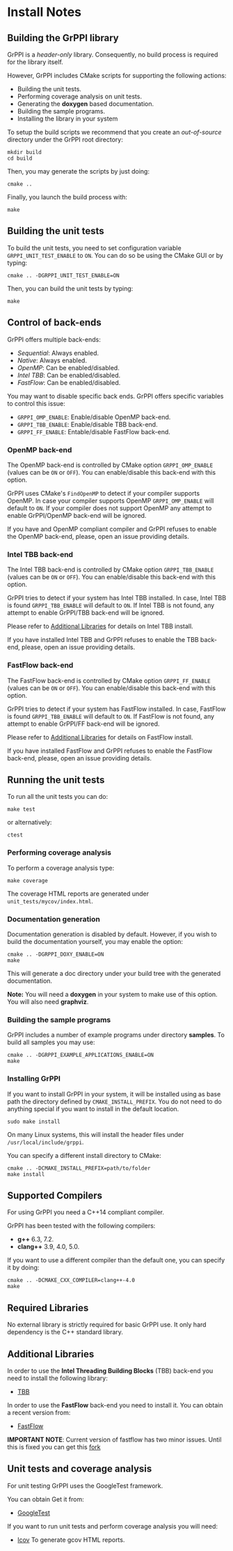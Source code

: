 # Install Notes

## Building the GrPPI library

GrPPI is a *header-only* library. Consequently, no build process is required for
the library itself.

However, GrPPI includes CMake scripts for supporting the following actions:

* Building the unit tests.
* Performing coverage analysis on unit tests.
* Generating the **doxygen** based documentation.
* Building the sample programs.
* Installing the library in your system

To setup the build scripts we recommend that you create an *out-of-source*
directory under the GrPPI root directory:

~~~
mkdir build
cd build
~~~

Then, you may generate the scripts by just doing:

~~~
cmake ..
~~~

Finally, you launch the build process with:

~~~
make
~~~

## Building the unit tests

To build the unit tests, you need to set configuration variable
`GRPPI_UNIT_TEST_ENABLE` to `ON`. You can do so be using the CMake GUI or by
typing:

~~~
cmake .. -DGRPPI_UNIT_TEST_ENABLE=ON
~~~

Then, you can build the unit tests by typing:

~~~
make
~~~

## Control of back-ends

GrPPI offers multiple back-ends:

* *Sequential*: Always enabled.
* *Native*: Always enabled.
* *OpenMP*: Can be enabled/disabled.
* *Intel TBB*: Can be enabled/disabled.
* *FastFlow*: Can be enabled/disabled.

You may want to disable specific back ends. GrPPI offers specific variables to
control this issue:

* `GRPPI_OMP_ENABLE`: Enable/disable OpenMP back-end.
* `GRPPI_TBB_ENABLE`: Enable/disable TBB back-end.
* `GRPPI_FF_ENABLE`: Entable/disable FastFlow back-end.

### OpenMP back-end

The OpenMP back-end is controlled by CMake option `GRPPI_OMP_ENABLE` (values can
be `ON` or `OFF`). You can enable/disable this back-end with this option.

GrPPI uses CMake's `FindOpenMP` to detect if your compiler supports OpenMP. In
case your compiler supports OpenMP `GRPPI_OMP_ENABLE` will default to `ON`. If
your compiler does not support OpenMP any attempt to enable GrPPI/OpenMP
back-end will be ignored.

If you have and OpenMP compliant compiler and GrPPI refuses to enable the OpenMP
back-end, please, open an issue providing details.

### Intel TBB back-end

The Intel TBB back-end is controlled by CMake option `GRPPI_TBB_ENABLE` (values
can be `ON` or `OFF`). You can enable/disable this back-end with this option.

GrPPI tries to detect if your system has Intel TBB installed. In case, Intel TBB
is found `GRPPI_TBB_ENABLE` will default to `ON`. If Intel TBB is not found,
any attempt to enable GrPPI/TBB back-end will be ignored.

Please refer to [Additional Libraries](#additional-libraries) for details on
Intel TBB install.

If you have installed Intel TBB and GrPPI refuses to enable the TBB back-end,
please, open an issue providing details.

### FastFlow back-end

The FastFlow back-end is controlled by CMake option `GRPPI_FF_ENABLE` (values
can be `ON` or `OFF`). You can enable/disable this back-end with this option.

GrPPI tries to detect if your system has FastFlow installed. In case, FastFlow
is found `GRPPI_TBB_ENABLE` will default to `ON`. If FastFlow is not found,
any attempt to enable GrPPI/FF back-end will be ignored.

Please refer to [Additional Libraries](#additional-libraries) for details on
FastFlow install.

If you have installed FastFlow and GrPPI refuses to enable the FastFlow back-end,
please, open an issue providing details.

## Running the unit tests

To run all the unit tests you can do:

~~~
make test
~~~

or alternatively:

~~~
ctest
~~~

### Performing coverage analysis

To perform a coverage analysis type:

~~~
make coverage
~~~

The coverage HTML reports are generated under `unit_tests/mycov/index.html`.

### Documentation generation

Documentation generation is disabled by default. However, if you wish to build
the documentation yourself, you may enable the option:

~~~
cmake .. -DGRPPI_DOXY_ENABLE=ON
make
~~~

This will generate a doc directory under your build tree with the generated
documentation.

**Note:** You will need a **doxygen** in your system to make use of this option.
You will also need **graphviz**.


### Building the sample programs

GrPPI includes a number of example programs under directory **samples**. To
build all samples you may use:

~~~
cmake .. -DGRPPI_EXAMPLE_APPLICATIONS_ENABLE=ON
make
~~~

### Installing GrPPI

If you want to install GrPPI in your system, it will be installed using as base
path the directory defined by `CMAKE_INSTALL_PREFIX`. You do not need to do
anything special if you want to install in the default location.

~~~
sudo make install
~~~

On many Linux systems, this will install the header files under
`/usr/local/include/grppi`.

You can specify a different install directory to CMake:

~~~
cmake .. -DCMAKE_INSTALL_PREFIX=path/to/folder
make install
~~~

## Supported Compilers ##

For using GrPPI you need a C++14 compliant compiler.

GrPPI has been tested with the following compilers:

  * **g++** 6.3, 7.2. 
  * **clang++** 3.9, 4.0, 5.0.

If you want to use a different compiler than the default one, you can specify it
by doing:

~~~
cmake .. -DCMAKE_CXX_COMPILER=clang++-4.0
make
~~~

## Required Libraries ##

No external library is strictly required for basic GrPPI use. It only hard
dependency is the C++ standard library.


## Additional Libraries ##

In order to use the **Intel Threading Building Blocks** (TBB) back-end you need
to install the following library:

  * [TBB](https://www.threadingbuildingblocks.org/)

In order to use the **FastFlow** back-end you need to install it. You can obtain
a recent version from:

  * [FastFlow](https://github.com/fastflow/fastflow)

**IMPORTANT NOTE**: Current version of fastflow has two minor issues. Until this
is fixed you can get this [fork](https://github.com/jdgarciauc3m/fastflow)

## Unit tests and coverage analysis

For unit testing GrPPI uses the GoogleTest framework. 

You can obtain Get it from:

  * [GoogleTest](https://github.com/google/googletest)

If you want to run unit tests and perform coverage analysis you will need:

  * [lcov](https://github.com/linux-test-project/lcov)
    To generate gcov HTML reports.

